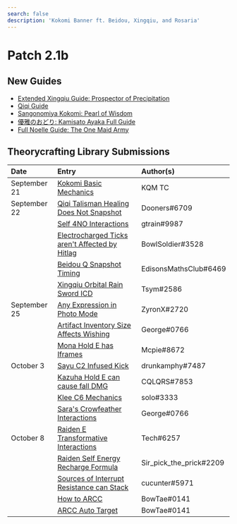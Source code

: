 ```yaml
---
search: false
description: 'Kokomi Banner ft. Beidou, Xingqiu, and Rosaria'
---
```


# Patch 2.1b

## New Guides

* [Extended Xingqiu Guide: Prospector of Precipitation](https://keqingmains.com/xingqiu-extended/)
* [Qiqi Guide](https://keqingmains.com/qiqi/)
* [Sangonomiya Kokomi: Pearl of Wisdom](https://keqingmains.com/kokomi/)
* [優雅のおどり: Kamisato Ayaka Full Guide](https://keqingmains.com/ayaka/)
* [Full Noelle Guide: The One Maid Army](https://keqingmains.com/noelle/)

## Theorycrafting Library Submissions

| Date | Entry | Author\(s\) |
| :--- | :--- | :--- |
| September 21 | [Kokomi Basic Mechanics](../evidence/characters/hydro/kokomi.md) | KQM TC |
| September 22 | [Qiqi Talisman Healing Does Not Snapshot](../evidence/characters/cryo/qiqi.md#talisman-does-not-snapshot) | Dooners#6709 |
|  | [Self 4NO Interactions](../evidence/equipment/artifacts.md#self-4no-interactions) | gtrain#9987 |
|  | [Electrocharged Ticks aren't Affected by Hitlag](../evidence/combat-mechanics/elemental-effects/transformative-reactions.md#electro-charged-ticks-are-not-affected-by-hitlag) | BowlSoldier#3528 |
|  | [Beidou Q Snapshot Timing](../evidence/characters/electro/beidou.md#beidous-q-snapshot-timing) | EdisonsMathsClub#6469 |
|  | [Xingqiu Orbital Rain Sword ICD](../evidence/characters/hydro/xingqiu.md#xingqiu-actual-rain-sword-icd) | Tsym#2586 |
| September 25 | [Any Expression in Photo Mode](../evidence/combat-mechanics/enemy-mechanics/miscellaneous-entries.md#use-any-expressions-you-want-in-photo-mode) | ZyronX#2720 |
|  | [Artifact Inventory Size Affects Wishing]() | George#0766 |
|  | [Mona Hold E has Iframes](../evidence/characters/hydro/mona.md#mona-hold-e-has-iframes) | Mcpie#8672 |
| October 3 | [Sayu C2 Infused Kick](../evidence/characters/anemo/sayu.md#sayu-c2-infused-kick) | drunkamphy#7487 |
|  | [Kazuha Hold E can cause fall DMG](../evidence/characters/anemo/kazuha.md#kazuha-hold-e-can-cause-fall-dmg) | CQLQRS#7853 |
|  | [Klee C6 Mechanics](../evidence/characters/pyro/klee.md#klee-c6-mechanics) | solo#3333 |
|  | [Sara's Crowfeather Interactions](../evidence/characters/electro/sara.md#crow-feather-interactions) | George#0766 |
| October 8 | [Raiden E Transformative Interactions](../evidence/characters/electro/raiden.md#raiden-e-transformative-interactions) | Tech#6257 |
|  | [Raiden Self Energy Recharge Formula](../evidence/characters/electro/raiden.md#raiden-self-energy-recharge-formula) | Sir_pick_the_prick#2209 |
|  | [Sources of Interrupt Resistance can Stack](../evidence/combat-mechanics/poise.md#poise-stack) | cucunter#5971 |
|  | [How to ARCC](../evidence/combat-mechanics/tech/arcc.md#how-to-arcc) | BowTae#0141 |
|  | [ARCC Auto Target](../evidence/combat-mechanics/tech/arcc.md#arcc-auto-target) | BowTae#0141 |
